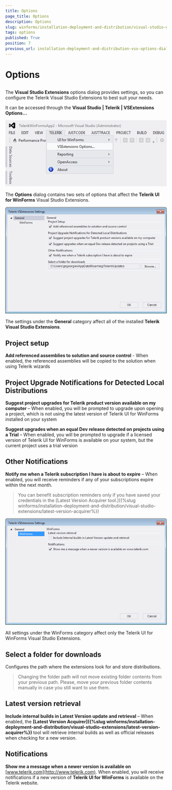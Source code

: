 ```yaml
---
title: Options
page_title: Options
description: Options
slug: winforms/installation-deployment-and-distribution/visual-studio-extensions/options
tags: options
published: True
position: 7
previous_url: installation-deployment-and-distribution-vsx-options-dialog
---
```


# Options

## 

The __Visual Studio Extensions__ options dialog provides settings, so you can configure the Telerik Visual Studio Extensions to best suit your needs.

It can be accessed through the __Visual Studio | Telerik | VSExtensions Options…__

![installation-deployment-and-distribution-vsx-options-dialog 001](images/installation-deployment-and-distribution-vsx-options-dialog001.png)

The __Options__ dialog contains two sets of options that affect the __Telerik UI for WinForms__ Visual Studio Extensions.
 
![installation-deployment-and-distribution-vsx-options-dialog 002](images/installation-deployment-and-distribution-vsx-options-dialog002.png)

The settings under the __General__ category affect all of the installed __Telerik Visual Studio Extensions__.

## Project setup

__Add referenced assemblies to solution and source control__ - When enabled, the referenced assemblies will be copied to the solution when using Telerik wizards

## Project Upgrade Notifications for Detected Local Distributions

__Suggest project upgrades for Telerik product version available on my computer__  – When enabled, you will be prompted to upgrade upon opening a project, which is not using the latest version of Telerik UI for WinForms installed on your system
        
__Suggest upgrades when an equal Dev release detected on projects using a Trial__ – When enabled, you will be prompted to upgrade if a licensed version of Telerik UI for WinForms is available on your system, but the current project uses a trial version

## Other Notifications

__Notify me when a Telerik subscription I have is about to expire__ – When enabled, you will receive reminders if any of your subscriptions expire within the next month.

> You can benefit subscription reminders only if you have saved your credentials in the [Latest Version Acquirer tool.]({%slug winforms/installation-deployment-and-distribution/visual-studio-extensions/latest-version-acquirer%})
>

![installation-deployment-and-distribution-vsx-options-dialog 003](images/installation-deployment-and-distribution-vsx-options-dialog003.png)

All settings under the WinForms category affect only the Telerik UI for WinForms Visual Studio Extensions.

## Select a folder for downloads

Configures the path where the extensions look for and store distributions.

> Changing the folder path will not move existing folder contents from your previous path. Please, move your previous folder contents manually in case you still want to use them.

## Latest version retrieval

__Include internal builds in Latest Version update and retrieval__ – When enabled, the __[Latest Version Acquirer]({%slug winforms/installation-deployment-and-distribution/visual-studio-extensions/latest-version-acquirer%})__ tool will retrieve internal builds as well as official releases when checking for a new version.

## Notifications

__Show me a message when a newer version is available on__ [www.telerik.com](http://www.telerik.com). When enabled, you will receive notifications if a new version of __Telerik UI for WinForms__ is available on the Telerik website.
